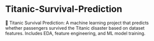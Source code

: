 # Titanic-Survival-Prediction
🚢 Titanic Survival Prediction: A machine learning project that predicts whether passengers survived the Titanic disaster based on dataset features. Includes EDA, feature engineering, and ML model training.
